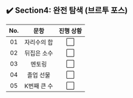 ## ✔️ Section4: 완전 탐색 (브르투 포스)

| No. |    문항     | 진행 상황 |
| :-: | :---------: | :-------: |
| 01  | 자리수의 합 |    ⬜     |
| 02  | 뒤집은 소수 |    ⬜     |
| 03  |   멘토링    |    ⬜     |
| 04  |  졸업 선물  |    ⬜     |
| 05  | K번째 큰 수 |    ⬜     |
